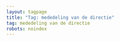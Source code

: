```yaml
---
layout: tagpage
title: "Tag: mededeling van de directie"
tag: mededeling van de directie
robots: noindex
---
```

